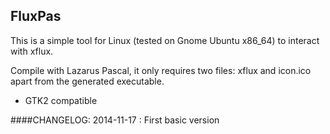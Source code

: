 FluxPas
---------
This is a simple tool for Linux (tested on Gnome Ubuntu x86_64) to interact with xflux.

Compile with Lazarus Pascal, it only requires two files: xflux and icon.ico apart from the generated executable.

- GTK2 compatible

####CHANGELOG:
2014-11-17 : First basic version
